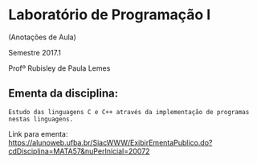 # Laboratório de Programação I
(Anotações de Aula)

Semestre 2017.1

Profº Rubisley de Paula Lemes

## Ementa da disciplina: 

	Estudo das linguagens C e C++ através da implementação de programas nestas linguagens.

Link para ementa: https://alunoweb.ufba.br/SiacWWW/ExibirEmentaPublico.do?cdDisciplina=MATA57&nuPerInicial=20072


